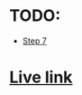 # TODO: 
- [Step 7](https://www.theodinproject.com/paths/full-stack-javascript/courses/javascript/lessons/tic-tac-toe)

# [Live link](https://piotrnajda3000.github.io/tic-tac-toe)